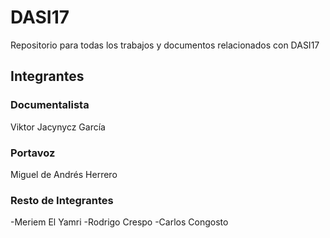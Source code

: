 # DASI17
Repositorio para todas los trabajos y documentos relacionados con DASI17

## Integrantes

### Documentalista

Viktor Jacynycz García

### Portavoz

Miguel de Andrés Herrero

### Resto de Integrantes

-Meriem El Yamri
-Rodrigo Crespo
-Carlos Congosto
